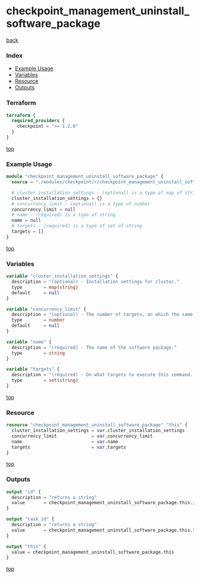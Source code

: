 # checkpoint_management_uninstall_software_package

[back](../checkpoint.md)

### Index

- [Example Usage](#example-usage)
- [Variables](#variables)
- [Resource](#resource)
- [Outputs](#outputs)

### Terraform

```terraform
terraform {
  required_providers {
    checkpoint = ">= 1.2.0"
  }
}
```

[top](#index)

### Example Usage

```terraform
module "checkpoint_management_uninstall_software_package" {
  source = "./modules/checkpoint/r/checkpoint_management_uninstall_software_package"

  # cluster_installation_settings - (optional) is a type of map of string
  cluster_installation_settings = {}
  # concurrency_limit - (optional) is a type of number
  concurrency_limit = null
  # name - (required) is a type of string
  name = null
  # targets - (required) is a type of set of string
  targets = []
}
```

[top](#index)

### Variables

```terraform
variable "cluster_installation_settings" {
  description = "(optional) - Installation settings for cluster."
  type        = map(string)
  default     = null
}

variable "concurrency_limit" {
  description = "(optional) - The number of targets, on which the same package is installed at the same time."
  type        = number
  default     = null
}

variable "name" {
  description = "(required) - The name of the software package."
  type        = string
}

variable "targets" {
  description = "(required) - On what targets to execute this command. Targets may be identified by their name, or object unique identifier."
  type        = set(string)
}
```

[top](#index)

### Resource

```terraform
resource "checkpoint_management_uninstall_software_package" "this" {
  cluster_installation_settings = var.cluster_installation_settings
  concurrency_limit             = var.concurrency_limit
  name                          = var.name
  targets                       = var.targets
}
```

[top](#index)

### Outputs

```terraform
output "id" {
  description = "returns a string"
  value       = checkpoint_management_uninstall_software_package.this.id
}

output "task_id" {
  description = "returns a string"
  value       = checkpoint_management_uninstall_software_package.this.task_id
}

output "this" {
  value = checkpoint_management_uninstall_software_package.this
}
```

[top](#index)
